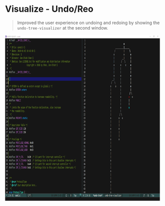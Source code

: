 # Visualize - Undo/Reo
> Improved the user experience on undoing and redoing by 
showing the `undo-tree-visualizer` at the second window.

<p align="center">
  <img src="./vis-undo-redo.png" width="920" height="540"/>
</p>
